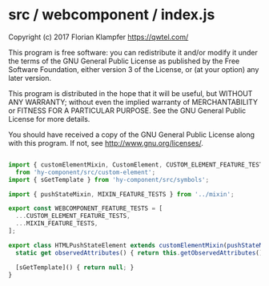 # src / webcomponent / index.js
Copyright (c) 2017 Florian Klampfer <https://qwtel.com/>

This program is free software: you can redistribute it and/or modify
it under the terms of the GNU General Public License as published by
the Free Software Foundation, either version 3 of the License, or
(at your option) any later version.

This program is distributed in the hope that it will be useful,
but WITHOUT ANY WARRANTY; without even the implied warranty of
MERCHANTABILITY or FITNESS FOR A PARTICULAR PURPOSE.  See the
GNU General Public License for more details.

You should have received a copy of the GNU General Public License
along with this program.  If not, see <http://www.gnu.org/licenses/>.


```js

import { customElementMixin, CustomElement, CUSTOM_ELEMENT_FEATURE_TESTS }
  from 'hy-component/src/custom-element';
import { sGetTemplate } from 'hy-component/src/symbols';

import { pushStateMixin, MIXIN_FEATURE_TESTS } from '../mixin';

export const WEBCOMPONENT_FEATURE_TESTS = [
  ...CUSTOM_ELEMENT_FEATURE_TESTS,
  ...MIXIN_FEATURE_TESTS,
];

export class HTMLPushStateElement extends customElementMixin(pushStateMixin(CustomElement)) {
  static get observedAttributes() { return this.getObservedAttributes(); }

  [sGetTemplate]() { return null; }
}
```


